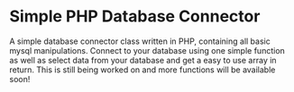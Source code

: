 # Simple PHP Database Connector
A simple database connector class written in PHP, containing all basic mysql manipulations.
Connect to your database using one simple function as well as select data from your database and get a easy to use array in return.
This is still being worked on and more functions will be available soon!
